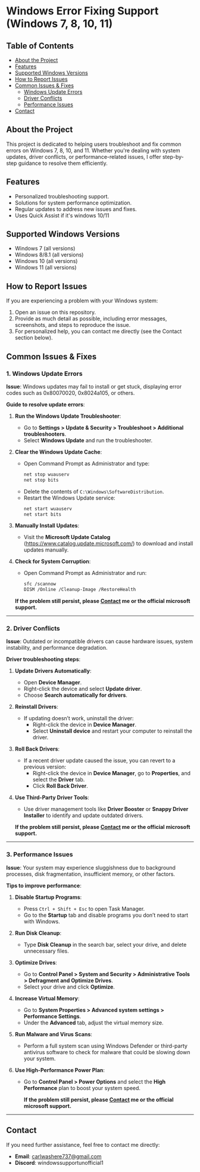 # Windows Error Fixing Support (Windows 7, 8, 10, 11)

## Table of Contents
- [About the Project](#about-the-project)
- [Features](#features)
- [Supported Windows Versions](#supported-windows-versions)
- [How to Report Issues](#how-to-report-issues)
- [Common Issues & Fixes](#common-issues--fixes)
  - [Windows Update Errors](#1-windows-update-errors)
  - [Driver Conflicts](#2-driver-conflicts)
  - [Performance Issues](#3-performance-issues)
- [Contact](#contact)

## About the Project

This project is dedicated to helping users troubleshoot and fix common errors on Windows 7, 8, 10, and 11. Whether you're dealing with system updates, driver conflicts, or performance-related issues, I offer step-by-step guidance to resolve them efficiently.

## Features
- Personalized troubleshooting support.
- Solutions for system performance optimization.
- Regular updates to address new issues and fixes.
- Uses Quick Assist if it's windows 10/11

## Supported Windows Versions
- Windows 7 (all versions)
- Windows 8/8.1 (all versions)
- Windows 10 (all versions)
- Windows 11 (all versions)

## How to Report Issues

If you are experiencing a problem with your Windows system:
1. Open an issue on this repository.
2. Provide as much detail as possible, including error messages, screenshots, and steps to reproduce the issue.
3. For personalized help, you can contact me directly (see the Contact section below).

## Common Issues & Fixes

### **1. Windows Update Errors**

**Issue**: Windows updates may fail to install or get stuck, displaying error codes such as 0x80070020, 0x8024a105, or others.

**Guide to resolve update errors**:
1. **Run the Windows Update Troubleshooter**:
   - Go to **Settings > Update & Security > Troubleshoot > Additional troubleshooters**.
   - Select **Windows Update** and run the troubleshooter.

2. **Clear the Windows Update Cache**:
   - Open Command Prompt as Administrator and type:
     ```bash
     net stop wuauserv
     net stop bits
     ```
   - Delete the contents of `C:\Windows\SoftwareDistribution`.
   - Restart the Windows Update service:
     ```bash
     net start wuauserv
     net start bits
     ```

3. **Manually Install Updates**:
   - Visit the **Microsoft Update Catalog** (https://www.catalog.update.microsoft.com/) to download and install updates manually.

4. **Check for System Corruption**:
   - Open Command Prompt as Administrator and run:
     ```bash
     sfc /scannow
     DISM /Online /Cleanup-Image /RestoreHealth
     ```

   **If the problem still persist, please [Contact](#contact) me or the official microsoft support.**

---

### **2. Driver Conflicts**

**Issue**: Outdated or incompatible drivers can cause hardware issues, system instability, and performance degradation.

**Driver troubleshooting steps**:
1. **Update Drivers Automatically**:
   - Open **Device Manager**.
   - Right-click the device and select **Update driver**.
   - Choose **Search automatically for drivers**.

2. **Reinstall Drivers**:
   - If updating doesn’t work, uninstall the driver:
     - Right-click the device in **Device Manager**.
     - Select **Uninstall device** and restart your computer to reinstall the driver.

3. **Roll Back Drivers**:
   - If a recent driver update caused the issue, you can revert to a previous version:
     - Right-click the device in **Device Manager**, go to **Properties**, and select the **Driver** tab.
     - Click **Roll Back Driver**.

4. **Use Third-Party Driver Tools**:
   - Use driver management tools like **Driver Booster** or **Snappy Driver Installer** to identify and update outdated drivers.
  
   **If the problem still persist, please [Contact](#contact) me or the official microsoft support.**

---

### **3. Performance Issues**

**Issue**: Your system may experience sluggishness due to background processes, disk fragmentation, insufficient memory, or other factors.

**Tips to improve performance**:
1. **Disable Startup Programs**:
   - Press `Ctrl + Shift + Esc` to open Task Manager.
   - Go to the **Startup** tab and disable programs you don’t need to start with Windows.

2. **Run Disk Cleanup**:
   - Type **Disk Cleanup** in the search bar, select your drive, and delete unnecessary files.

3. **Optimize Drives**:
   - Go to **Control Panel > System and Security > Administrative Tools > Defragment and Optimize Drives**.
   - Select your drive and click **Optimize**.

4. **Increase Virtual Memory**:
   - Go to **System Properties > Advanced system settings > Performance Settings**.
   - Under the **Advanced** tab, adjust the virtual memory size.

5. **Run Malware and Virus Scans**:
   - Perform a full system scan using Windows Defender or third-party antivirus software to check for malware that could be slowing down your system.

6. **Use High-Performance Power Plan**:
   - Go to **Control Panel > Power Options** and select the **High Performance** plan to boost your system speed.
  
     **If the problem still persist, please [Contact](#contact) me or the official microsoft support.**
     
---

## Contact

If you need further assistance, feel free to contact me directly:
- **Email**: carlwashere737@gmail.com
- **Discord**: windowssupportunofficial1
